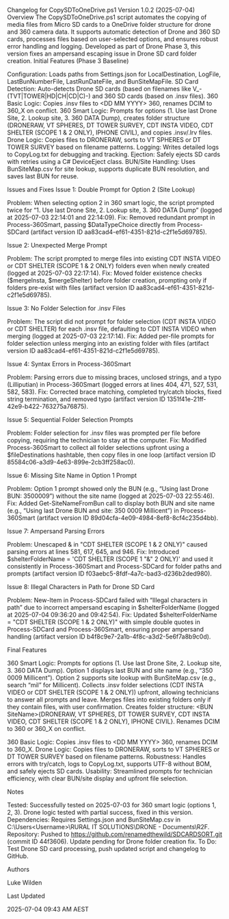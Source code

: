 Changelog for CopySDToOneDrive.ps1
Version 1.0.2 (2025-07-04)
Overview
The CopySDToOneDrive.ps1 script automates the copying of media files from Micro SD cards to a OneDrive folder structure for drone and 360 camera data. It supports automatic detection of Drone and 360 SD cards, processes files based on user-selected options, and ensures robust error handling and logging. Developed as part of Drone Phase 3, this version fixes an ampersand escaping issue in Drone SD card folder creation.
Initial Features (Phase 3 Baseline)

Configuration: Loads paths from Settings.json for LocalDestination, LogFile, LastBunNumberFile, LastRunDateFile, and BunSiteMapFile.
SD Card Detection: Auto-detects Drone SD cards (based on filenames like V_-(TVT|TOWER|HD|CH|CD|C)-) and 360 SD cards (based on .insv files).
360 Basic Logic: Copies .insv files to <DAY DD MM YYYY>\<DD MM YYYY> 360, renames DCIM to <Date> 360_X on conflict.
360 Smart Logic: Prompts for options (1. Use last Drone Site, 2. Lookup site, 3. 360 DATA Dump), creates folder structure (DRONERAW, VT SPHERES, DT TOWER SURVEY, CDT INSTA VIDEO, CDT SHELTER (SCOPE 1 & 2 ONLY), IPHONE CIVIL), and copies .insv/.lrv files.
Drone Logic: Copies files to DRONERAW, sorts to VT SPHERES or DT TOWER SURVEY based on filename patterns.
Logging: Writes detailed logs to CopyLog.txt for debugging and tracking.
Ejection: Safely ejects SD cards with retries using a C# DeviceEject class.
BUN/Site Handling: Uses BunSiteMap.csv for site lookup, supports duplicate BUN resolution, and saves last BUN for reuse.

Issues and Fixes
Issue 1: Double Prompt for Option 2 (Site Lookup)

Problem: When selecting option 2 in 360 smart logic, the script prompted twice for “1. Use last Drone Site, 2. Lookup site, 3. 360 DATA Dump” (logged at 2025-07-03 22:14:01 and 22:14:09).
Fix: Removed redundant prompt in Process-360Smart, passing $DataTypeChoice directly from Process-SDCard (artifact version ID aa83cad4-ef61-4351-821d-c2f1e5d69785).

Issue 2: Unexpected Merge Prompt

Problem: The script prompted to merge files into existing CDT INSTA VIDEO or CDT SHELTER (SCOPE 1 & 2 ONLY) folders even when newly created (logged at 2025-07-03 22:17:14).
Fix: Moved folder existence checks ($mergeInsta, $mergeShelter) before folder creation, prompting only if folders pre-exist with files (artifact version ID aa83cad4-ef61-4351-821d-c2f1e5d69785).

Issue 3: No Folder Selection for .insv Files

Problem: The script did not prompt for folder selection (CDT INSTA VIDEO or CDT SHELTER) for each .insv file, defaulting to CDT INSTA VIDEO when merging (logged at 2025-07-03 22:17:14).
Fix: Added per-file prompts for folder selection unless merging into an existing folder with files (artifact version ID aa83cad4-ef61-4351-821d-c2f1e5d69785).

Issue 4: Syntax Errors in Process-360Smart

Problem: Parsing errors due to missing braces, unclosed strings, and a typo (Lilliputian) in Process-360Smart (logged errors at lines 404, 471, 527, 531, 582, 583).
Fix: Corrected brace matching, completed try/catch blocks, fixed string termination, and removed typo (artifact version ID 1351f41e-21ff-42e9-b422-763275a76875).

Issue 5: Sequential Folder Selection Prompts

Problem: Folder selection for .insv files was prompted per file before copying, requiring the technician to stay at the computer.
Fix: Modified Process-360Smart to collect all folder selections upfront using a $fileDestinations hashtable, then copy files in one loop (artifact version ID 85584c06-a3d9-4e63-899e-2cb3ff258ac0).

Issue 6: Missing Site Name in Option 1 Prompt

Problem: Option 1 prompt showed only the BUN (e.g., “Using last Drone BUN: 3500009”) without the site name (logged at 2025-07-03 22:55:46).
Fix: Added Get-SiteNameFromBun call to display both BUN and site name (e.g., “Using last Drone BUN and site: 350 0009 Millicent”) in Process-360Smart (artifact version ID 89d04cfa-4e09-4984-8ef8-8cf4c235d4bb).

Issue 7: Ampersand Parsing Errors

Problem: Unescaped & in "CDT SHELTER (SCOPE 1 & 2 ONLY)" caused parsing errors at lines 581, 617, 645, and 946.
Fix: Introduced $shelterFolderName = 'CDT SHELTER (SCOPE 1 "&" 2 ONLY)' and used it consistently in Process-360Smart and Process-SDCard for folder paths and prompts (artifact version ID f03aebc5-8fdf-4a7c-bad3-d236b2ded980).

Issue 8: Illegal Characters in Path for Drone SD Card

Problem: New-Item in Process-SDCard failed with “Illegal characters in path” due to incorrect ampersand escaping in $shelterFolderName (logged at 2025-07-04 09:36:20 and 09:42:54).
Fix: Updated $shelterFolderName = "CDT SHELTER (SCOPE 1 & 2 ONLY)" with simple double quotes in Process-SDCard and Process-360Smart, ensuring proper ampersand handling (artifact version ID b4f8c9e7-2a1b-4f8c-a3d2-5e6f7a8b9c0d).

Final Features

360 Smart Logic:
Prompts for options (1. Use last Drone Site, 2. Lookup site, 3. 360 DATA Dump).
Option 1 displays last BUN and site name (e.g., “350 0009 Millicent”).
Option 2 supports site lookup with BunSiteMap.csv (e.g., search “mil” for Millicent).
Collects .insv folder selections (CDT INSTA VIDEO or CDT SHELTER (SCOPE 1 & 2 ONLY)) upfront, allowing technicians to answer all prompts and leave.
Merges files into existing folders only if they contain files, with user confirmation.
Creates folder structure: <DAY DD MM YYYY>\<BUN SiteName>\{DRONERAW, VT SPHERES, DT TOWER SURVEY, CDT INSTA VIDEO, CDT SHELTER (SCOPE 1 & 2 ONLY), IPHONE CIVIL}.
Renames DCIM to <BUN SiteName> 360 or <BUN SiteName> 360_X on conflict.


360 Basic Logic: Copies .insv files to <DAY DD MM YYYY>\<DD MM YYYY> 360, renames DCIM to <Date> 360_X.
Drone Logic: Copies files to DRONERAW, sorts to VT SPHERES or DT TOWER SURVEY based on filename patterns.
Robustness: Handles errors with try/catch, logs to CopyLog.txt, supports UTF-8 without BOM, and safely ejects SD cards.
Usability: Streamlined prompts for technician efficiency, with clear BUN/site display and upfront file selection.

Notes

Tested: Successfully tested on 2025-07-03 for 360 smart logic (options 1, 2, 3). Drone logic tested with partial success, fixed in this version.
Dependencies: Requires Settings.json and BunSiteMap.csv in C:\Users\<Username>\RURAL IT SOLUTIONS\DRONE - Documents\R2F\.
Repository: Pushed to https://github.com/renamedthewild/SDCARDSORT.git (commit ID 44f3606). Update pending for Drone folder creation fix.
To Do: Test Drone SD card processing, push updated script and changelog to GitHub.

Authors

Luke Wilden


Last Updated

2025-07-04 09:43 AM AEST

